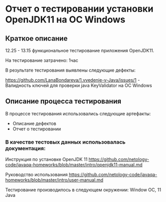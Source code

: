 # Отчет о тестировании установки OpenJDK11 на ОС Windows

## Краткое описание
12.25 - 13.15 функциональное тестирование приложения OpenJDK11.

На тестирование затрачено: 1час

В результате тестирования выявлены следующие дефекты:

https://github.com/LanaBondareva/1.vvedenie-v-Java/issues/1 - Валидность ключей для проверки java KeyValidator на ОС Windows

## Описание процесса тестирования
В процессе тестирования использовались следующие артефакты:
* Описание дефектов
* Отчет о тестировании


### В качестве тестовых данных использовалась документация:

Инструкция по установке OpenJDK 11 https://github.com/netology-code/javaqa-homeworks/blob/master/intro/openjdk11-manual.md

Руководство использования https://github.com/netology-code/javaqa-homeworks/blob/master/intro/user-manual.md

Тестирование производилось в следующем окружении:
Window ОС, 11 Java
